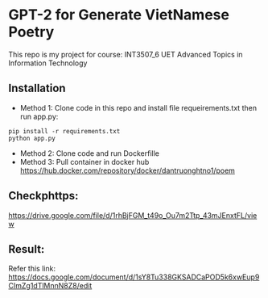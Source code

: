 # GPT-2 for Generate VietNamese Poetry
This repo is my project for  course: INT3507_6 UET Advanced Topics in Information Technology
## Installation
* Method 1: Clone code in this repo and install file requeirements.txt then run app.py: 
```
pip install -r requirements.txt
python app.py 
```
* Method 2: Clone code and run Dockerfille
* Method 3: Pull container in docker hub https://hub.docker.com/repository/docker/dantruonghtno1/poem
## Checkphttps:
https://drive.google.com/file/d/1rhBjFGM_t49o_Ou7m2Ttp_43mJEnxtFL/view
## Result:
Refer this link: https://docs.google.com/document/d/1sY8Tu338GKSADCaPOD5k6xwEup9CImZg1dTlMnnN8Z8/edit
